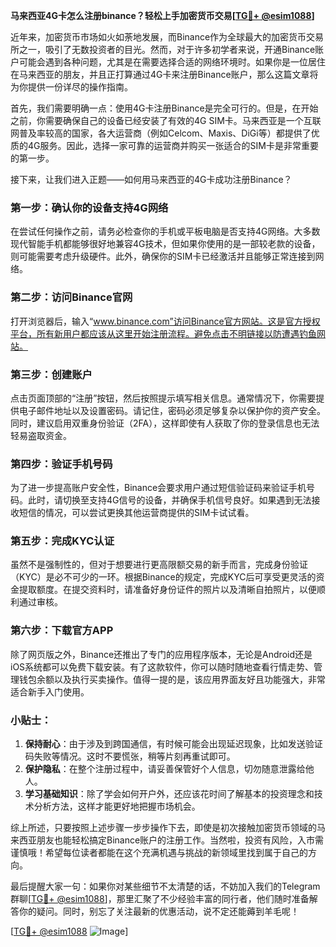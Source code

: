 **马来西亚4G卡怎么注册binance？轻松上手加密货币交易[[TG💪+ @esim1088](https://t.me/s/esim1088)]**

近年来，加密货币市场如火如荼地发展，而Binance作为全球最大的加密货币交易所之一，吸引了无数投资者的目光。然而，对于许多初学者来说，开通Binance账户可能会遇到各种问题，尤其是在需要选择合适的网络环境时。如果你是一位居住在马来西亚的朋友，并且正打算通过4G卡来注册Binance账户，那么这篇文章将为你提供一份详尽的操作指南。

首先，我们需要明确一点：使用4G卡注册Binance是完全可行的。但是，在开始之前，你需要确保自己的设备已经安装了有效的4G SIM卡。马来西亚是一个互联网普及率较高的国家，各大运营商（例如Celcom、Maxis、DiGi等）都提供了优质的4G服务。因此，选择一家可靠的运营商并购买一张适合的SIM卡是非常重要的第一步。

接下来，让我们进入正题——如何用马来西亚的4G卡成功注册Binance？

### 第一步：确认你的设备支持4G网络

在尝试任何操作之前，请务必检查你的手机或平板电脑是否支持4G网络。大多数现代智能手机都能够很好地兼容4G技术，但如果你使用的是一部较老款的设备，则可能需要考虑升级硬件。此外，确保你的SIM卡已经激活并且能够正常连接到网络。

### 第二步：访问Binance官网

打开浏览器后，输入“www.binance.com”访问Binance官方网站。这是官方授权平台，所有新用户都应该从这里开始注册流程。避免点击不明链接以防遭遇钓鱼网站。

### 第三步：创建账户

点击页面顶部的“注册”按钮，然后按照提示填写相关信息。通常情况下，你需要提供电子邮件地址以及设置密码。请记住，密码必须足够复杂以保护你的资产安全。同时，建议启用双重身份验证（2FA），这样即使有人获取了你的登录信息也无法轻易盗取资金。

### 第四步：验证手机号码

为了进一步提高账户安全性，Binance会要求用户通过短信验证码来验证手机号码。此时，请切换至支持4G信号的设备，并确保手机信号良好。如果遇到无法接收短信的情况，可以尝试更换其他运营商提供的SIM卡试试看。

### 第五步：完成KYC认证

虽然不是强制性的，但对于想要进行更高限额交易的新手而言，完成身份验证（KYC）是必不可少的一环。根据Binance的规定，完成KYC后可享受更灵活的资金提取额度。在提交资料时，请准备好身份证件的照片以及清晰自拍照片，以便顺利通过审核。

### 第六步：下载官方APP

除了网页版之外，Binance还推出了专门的应用程序版本，无论是Android还是iOS系统都可以免费下载安装。有了这款软件，你可以随时随地查看行情走势、管理钱包余额以及执行买卖操作。值得一提的是，该应用界面友好且功能强大，非常适合新手入门使用。

### 小贴士：

1. **保持耐心**：由于涉及到跨国通信，有时候可能会出现延迟现象，比如发送验证码失败等情况。这时不要慌张，稍等片刻再重试即可。
2. **保护隐私**：在整个注册过程中，请妥善保管好个人信息，切勿随意泄露给他人。
3. **学习基础知识**：除了学会如何开户外，还应该花时间了解基本的投资理念和技术分析方法，这样才能更好地把握市场机会。

综上所述，只要按照上述步骤一步步操作下去，即使是初次接触加密货币领域的马来西亚朋友也能轻松搞定Binance账户的注册工作。当然啦，投资有风险，入市需谨慎哦！希望每位读者都能在这个充满机遇与挑战的新领域里找到属于自己的方向。

最后提醒大家一句：如果你对某些细节不太清楚的话，不妨加入我们的Telegram群聊[[TG💪+ @esim1088](https://t.me/s/esim1088)]，那里汇聚了不少经验丰富的同行者，他们随时准备解答你的疑问。同时，别忘了关注最新的优惠活动，说不定还能薅到羊毛呢！

[[TG💪+ @esim1088](https://t.me/s/esim1088) ![Image](https://i.postimg.cc/4NQfJmqS/Snipaste-2025-05-13-00-14-12.png)]